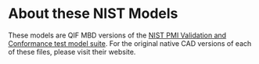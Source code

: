 # About these NIST Models

These models are QIF MBD versions of the [NIST PMI Validation and Conformance test model suite](https://www.nist.gov/el/systems-integration-division-73400/mbe-pmi-validation-and-conformance-testing-project). For the original native CAD versions of each of these files, please visit their website. 